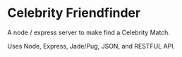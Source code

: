 # Celebrity Friendfinder
A node / express server to make find a Celebrity Match. 

Uses Node, Express, Jade/Pug, JSON, and RESTFUL API.

